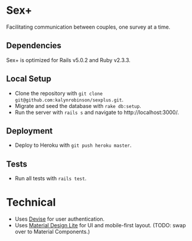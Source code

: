 # Sex+
Facilitating communication between couples, one survey at a time.

## Dependencies
Sex+ is optimized for Rails v5.0.2 and Ruby v2.3.3.

## Local Setup
* Clone the repository with `git clone git@github.com:kalynrobinson/sexplus.git`.
* Migrate and seed the database with `rake db:setup`.
* Run the server with `rails s` and navigate to http://localhost:3000/.

## Deployment
* Deploy to Heroku with `git push heroku master`.

## Tests
* Run all tests with `rails test`.

# Technical
* Uses [Devise](https://github.com/plataformatec/devise) for user authentication.
* Uses [Material Design Lite](https://getmdl.io/) for UI and mobile-first layout. (TODO: swap over to Material Components.)
